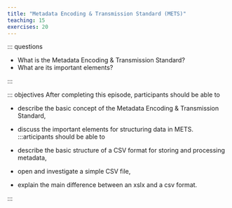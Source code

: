 ```yaml
---
title: "Metadata Encoding & Transmission Standard (METS)"
teaching: 15
exercises: 20
---
```

::: questions 

- What is the Metadata Encoding & Transmission Standard?
- What are its important elements? 

:::

::: objectives
After completing this episode, participants should be able to  

- describe the basic concept of the Metadata Encoding & Transmission Standard,  
- discuss the important elements for structuring data in METS.  
:::articipants should be able to  

- describe the basic structure of a CSV format for storing and processing metadata, 
- open and investigate a simple CSV file,
- explain the main difference between an xslx and a csv format.
   
:::
